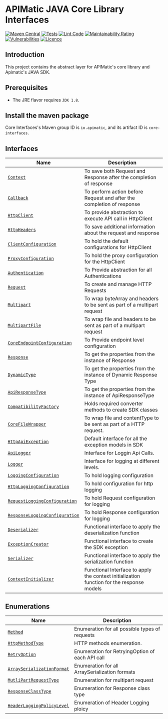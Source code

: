 # APIMatic JAVA Core Library Interfaces

[![Maven Central][maven-badge]][maven-url]
[![Tests][test-badge]][test-url]
[![Lint Code][lint-badge]][lint-url]
[![Maintainability Rating][maintainability-badge]][maintainability-url]
[![Vulnerabilities][vulnerabilities-badge]][vulnerabilities-url]
[![Licence][license-badge]][license-url]

## Introduction

This project contains the abstract layer for APIMatic's core library and Apimatic's JAVA SDK.

## Prerequisites

* The JRE flavor requires `JDK 1.8`.

## Install the maven package

Core Interfaces's Maven group ID is `io.apimatic`, and its artifact ID is `core-interfaces`.

## Interfaces

| Name                                                                                                                                | Description                                                                            |
|-------------------------------------------------------------------------------------------------------------------------------------|----------------------------------------------------------------------------------------|
| [`Context`](./src/main/java/io/apimatic/coreinterfaces/http/Context.java)                                                           | To save both Request and Response after the completion of response                     |
| [`Callback`](./src/main/java/io/apimatic/coreinterfaces/http/Callback.java)                                                         | To perform action before Request and after the completion of response                  |
| [`HttpClient`](./src/main/java/io/apimatic/coreinterfaces/http/HttpClient.java)                                                     | To provide abstraction to execute API call in HttpClient                               |
| [`HttpHeaders`](./src/main/java/io/apimatic/coreinterfaces/http/HttpHeaders.java)                                                   | To save additional information about the request and response                          |
| [`ClientConfiguration`](./src/main/java/io/apimatic/coreinterfaces/http/ClientConfiguration.java)                                   | To hold the default configurations for HttpClient                                      |
| [`ProxyConfiguration`](./src/main/java/io/apimatic/coreinterfaces/http/proxy/ProxyConfiguration.java)                                   | To hold the proxy configuration for the HttpClient              |
| [`Authentication`](./src/main/java/io/apimatic/coreinterfaces/authentication/Authentication.java)                                   | To Provide abstraction for all Authentications                                         |
| [`Request`](./src/main/java/io/apimatic/coreinterfaces/http/request/Request.java)                                                   | To create and manage HTTP Requests                                                     |
| [`Multipart`](./src/main/java/io/apimatic/coreinterfaces/http/request/Multipart.java)                                               | To wrap byteArray and headers to be sent as part of a multipart request                |
| [`MultipartFile`](./src/main/java/io/apimatic/coreinterfaces/http/request/MultipartFile.java)                                       | To wrap file and headers to be sent as part of a multipart request                     |
| [`CoreEndpointConfiguration`](./src/main/java/io/apimatic/coreinterfaces/http/request/configuration/CoreEndpointConfiguration.java) | To Provide endpoint level configuration                                                |
| [`Response`](./src/main/java/io/apimatic/coreinterfaces/http/response/Response.java)                                                | To get the properties from the instance of Response                                    |
| [`DynamicType`](./src/main/java/io/apimatic/coreinterfaces/http/response/DynamicType.java)                                          | To get the properties from the instance of Dynamic Response Type                       |
| [`ApiResponseType`](./src/main/java/io/apimatic/coreinterfaces/http/response/ApiResponseType.java)                                  | To get the properties from the instance of ApiResponseType                             |
| [`CompatibilityFactory`](./src/main/java/io/apimatic/coreinterfaces/compatibility/CompatibilityFactory.java)                        | Holds required converter methods to create SDK classes                                 |
| [`CoreFileWrapper`](./src/main/java/io/apimatic/coreinterfaces/type/CoreFileWrapper.java)                                           | To wrap file and contentType to be sent as part of a HTTP request.                     |
| [`HttpApiException`](./src/main/java/io/apimatic/coreinterfaces/type/HttpApiException.java)                                         | Default interface for all the exception models in SDK                                  |
| [`ApiLogger`](./src/main/java/io/apimatic/coreinterfaces/logger/ApiLogger.java)                                                     | Interface for Loggin Api Calls.                                                        |
| [`Logger`](./src/main/java/io/apimatic/coreinterfaces/logger/Logger.java)                                                           | Interface for logging at different levels.                                             |
| [`LoggingConfiguration`](./src/main/java/io/apimatic/coreinterfaces/logger/configuration/LoggingConfiguration.java)                 | To hold logging configuration                                                          |
| [`HttpLoggingConfiguration`](./src/main/java/io/apimatic/coreinterfaces/logger/configuration/HttpLoggingConfiguration.java)         | To hold configuration for http logging                                                 |
| [`RequestLoggingConfiguration`](./src/main/java/io/apimatic/coreinterfaces/logger/configuration/RequestLoggingConfiguration.java)   | To hold Request configuration for logging                                              |
| [`ResponseLoggingConfiguration`](./src/main/java/io/apimatic/coreinterfaces/logger/configuration/ResponseLoggingConfiguration.java) | To hold Response configuration for logging                                             |
| [`Deserializer`](./src/main/java/io/apimatic/coreinterfaces/type/functional/Deserializer.java)                                      | Functional interface to  apply the deserialization function                            |
| [`ExceptionCreator`](./src/main/java/io/apimatic/coreinterfaces/type/functional/ExceptionCreator.java)                              | Functional interface to  create the SDK exception                                      |
| [`Serializer`](./src/main/java/io/apimatic/coreinterfaces/type/functional/Serializer.java)                                          | Functional interface to  apply the serialization function                              |
| [`ContextInitializer`](./src/main/java/io/apimatic/coreinterfaces/type/functional/ContextInitializer.java)                          | Functional Interface to apply the context initialization function for the response models |

## Enumerations

| Name                                                                                                                | Description                                     |
|---------------------------------------------------------------------------------------------------------------------|-------------------------------------------------|
| [`Method`](./src/main/java/io/apimatic/coreinterfaces/http/Method.java)                                             | Enumeration for all possible types of requests  |
| [`HttpMethodType`](./src/main/java/io/apimatic/coreinterfaces/http/HttpMethodType.java)                             | HTTP methods enumeration.                       |
| [`RetryOption`](./src/main/java/io/apimatic/coreinterfaces/http/request/configuration/RetryOption.java)             | Enumeration for RetryingOption of each API call |
| [`ArraySerializationFormat`](./src/main/java/io/apimatic/coreinterfaces/http/request/ArraySerializationFormat.java) | Enumeration  for all ArraySerialization formats |
| [`MutliPartRequestType`](./src/main/java/io/apimatic/coreinterfaces/http/request/MutliPartRequestType.java)         | Enumeration for multipart request               |
| [`ResponseClassType`](./src/main/java/io/apimatic/coreinterfaces/http/request/ResponseClassType.java)               | Enumeration for Response class type             |
| [`HeaderLoggingPolicyLevel`](./src/main/java/io/apimatic/coreinterfaces/http/HeaderLoggingPolicyLevel.java)         | Enumeration of Header Logging ploicy            |

[license-badge]: https://img.shields.io/badge/licence-MIT-blue

[license-url]: LICENSE

[maven-badge]: https://img.shields.io/maven-central/v/io.apimatic/core-interfaces?color=green

[maven-url]: https://central.sonatype.com/artifact/io.apimatic/core-interfaces

[test-badge]: https://github.com/apimatic/core-interfaces-java/actions/workflows/build-and-test.yml/badge.svg

[test-url]: https://github.com/apimatic/core-interfaces-java/actions/workflows/build-and-test.yml

[maintainability-badge]: https://sonarcloud.io/api/project_badges/measure?project=apimatic_core-interfaces-java&metric=sqale_rating

[maintainability-url]: https://sonarcloud.io/summary/new_code?id=apimatic_core-interfaces-java

[vulnerabilities-badge]: https://sonarcloud.io/api/project_badges/measure?project=apimatic_core-interfaces-java&metric=vulnerabilities

[vulnerabilities-url]: https://sonarcloud.io/summary/new_code?id=apimatic_core-interfaces-java

[lint-badge]: https://github.com/apimatic/core-interfaces-java/actions/workflows/linter.yml/badge.svg

[lint-url]: https://github.com/apimatic/core-interfaces-java/actions/workflows/linter.yml

